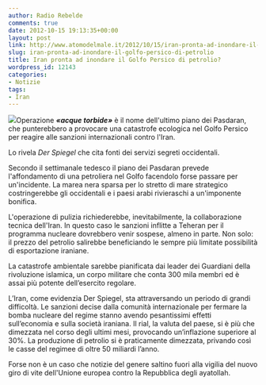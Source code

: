 ```yaml
---
author: Radio Rebelde
comments: true
date: 2012-10-15 19:13:35+00:00
layout: post
link: http://www.atomodelmale.it/2012/10/15/iran-pronta-ad-inondare-il-golfo-persico-di-petrolio/
slug: iran-pronta-ad-inondare-il-golfo-persico-di-petrolio
title: Iran pronta ad inondare il Golfo Persico di petrolio?
wordpress_id: 12143
categories:
- Notizie
tags:
- Iran
---
```


![](http://www.atomodelmale.it/wp-content/uploads/2012/10/7314052-olio-incidente-piattaforma-e-marea-nera-di-petrolio-inquinate-le-acque-dell-39-oceano-300x200.jpg)Operazione _**«acque torbide»**_ è il nome dell'ultimo piano dei Pasdaran, che punterebbero a provocare una catastrofe ecologica nel Golfo Persico per reagire alle sanzioni internazionali contro l'Iran.

Lo rivela _Der Spiegel_ che cita fonti dei servizi segreti occidentali.

Secondo il settimanale tedesco il piano dei Pasdaran prevede l'affondamento di una petroliera nel Golfo facendolo forse passare per un'incidente. La marea nera sparsa per lo stretto di mare strategico costringerebbe gli occidentali e i paesi arabi rivieraschi a un'imponente bonifica.

L'operazione di pulizia richiederebbe, inevitabilmente, la collaborazione tecnica dell'Iran. In questo caso le sanzioni inflitte a Teheran per il programma nucleare dovrebbero venir sospese, almeno in parte. Non solo: il prezzo del petrolio salirebbe beneficiando le sempre più limitate possibilità di esportazione iraniane.



La catastrofe ambientale sarebbe pianificata dai leader dei Guardiani della rivoluzione islamica, un corpo militare che conta 300 mila membri ed è assai più potente dell’esercito regolare.

L’Iran, come evidenzia Der Spiegel, sta attraversando un periodo di grandi difficoltà. Le sanzioni decise dalla comunità internazionale per fermare la bomba nucleare del regime stanno avendo pesantissimi effetti sull’economia e sulla società iraniana. Il rial, la valuta del paese, si è più che dimezzata nel corso degli ultimi mesi, provocando un’inflazione superiore al 30%. La produzione di petrolio si è praticamente dimezzata, privando così le casse del regimee di oltre 50 miliardi l’anno.

Forse non è un caso che notizie del genere saltino fuori alla vigilia del nuovo giro di vite dell'Unione europea contro la Repubblica degli ayatollah.
